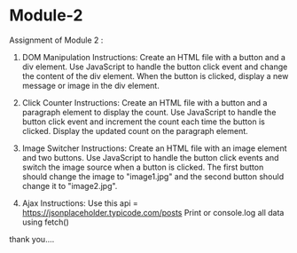 # Module-2

Assignment of Module 2 :

1) DOM Manipulation
Instructions:
Create an HTML file with a button and a div element.
Use JavaScript to handle the button click event and change the content of the div element.
When the button is clicked, display a new message or image in the div element.
2) Click Counter
Instructions:
Create an HTML file with a button and a paragraph element to display the count.
Use JavaScript to handle the button click event and increment the count each time the button is clicked.
Display the updated count on the paragraph element.

3) Image Switcher
Instructions:
Create an HTML file with an image element and two buttons.
Use JavaScript to handle the button click events and switch the image source when a button is clicked.
The first button should change the image to "image1.jpg" and the second button should change it to "image2.jpg".

4) Ajax
Instructions: 
Use this api = https://jsonplaceholder.typicode.com/posts
Print or console.log all data using fetch()

thank you....
